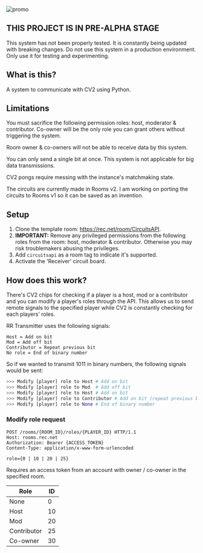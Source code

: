 ![promo](https://github.com/Jegarde/CircuitsAPI/assets/13438202/554a02af-6862-44d9-aa80-da78fccdb409)

## THIS PROJECT IS IN PRE-ALPHA STAGE
This system has not been properly tested. It is constantly being updated with breaking changes. Do not use this system in a production environment. Only use it for testing and experimenting.

## What is this?
A system to communicate with CV2 using Python.


## Limitations
You must sacrifice the following permission roles: host, moderator & contributor. Co-owner will be the only role you can grant others without triggering the system. 

Room owner & co-owners will not be able to receive data by this system.

You can only send a single bit at once. This system is not applicable for big data transmissions.

CV2 pongs require messing with the instance's matchmaking state.

The circuits are currently made in Rooms v2. I am working on porting the circuits to Rooms v1 so it can be saved as an invention.


## Setup
1. Clone the template room: https://rec.net/room/CircuitsAPI.
2. **IMPORTANT:** Remove any privileged permissions from the following roles from the room: host, moderator & contributor. Otherwise you may risk troublemakers abusing the privileges.
3. Add `circuitsapi` as a room tag to indicate it's supported.
4. Activate the 'Receiver' circuit board.


## How does this work?
There's CV2 chips for checking if a player is a host, mod or a contributor and you can modify a player's roles through the API. This allows us to send remote signals to the specified player while CV2 is constantly checking for each players' roles.

RR Transmitter uses the following signals:
```
Host = Add on bit
Mod = Add off bit
Contributor = Repeat previous bit
No role = End of binary number
```

So if we wanted to transmit 1011 in binary numbers, the following signals would be sent:

```py
>>> Modify [player] role to Host # Add on bit
>>> Modify [player] role to Mod  # Add off bit
>>> Modify [player] role to Host # Add on bit
>>> Modify [player] role to Contributor # Add on bit (repeat previous bit)
>>> Modify [player] role to None # End of binary number
```

### Modify role request
```
POST /rooms/{ROOM_ID}/roles/{PLAYER_ID} HTTP/1.1
Host: rooms.rec.net
Authorization: Bearer {ACCESS_TOKEN}
Content-Type: application/x-www-form-urlencoded

role={0 | 10 | 20 | 25}
```

Requires an access token from an account with owner / co-owner in the specified room.

Role | ID
--- | ---
None | 0
Host | 10
Mod | 20
Contributor | 25
Co-owner | 30
